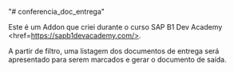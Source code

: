 "# conferencia_doc_entrega" 

Este é um Addon que criei durante o curso SAP B1 Dev Academy <href=https://sapb1devacademy.com/>. 

A partir de filtro, uma listagem dos documentos de entrega será apresentado para serem marcados e gerar o documento de saída.
